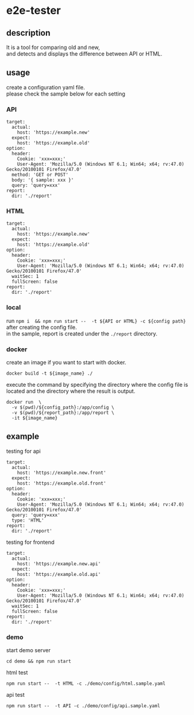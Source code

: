 # e2e-tester

## description
It is a tool for comparing old and new,   
and detects and displays the difference between API or HTML.

## usage
create a configuration yaml file.  
please check the sample below for each setting

### API
```shell
target:
  actual:
    host: 'https://example.new'
  expect:
    host: 'https://example.old'
option:
  header: 
    Cookie: 'xxx=xxx;'
    User-Agent: 'Mozilla/5.0 (Windows NT 6.1; Win64; x64; rv:47.0) Gecko/20100101 Firefox/47.0'
  method: 'GET or POST'
  body: '{ sample: xxx }'
  query: 'query=xxx'
report:
  dir: './report'
```

### HTML
```shell
target:
  actual:
    host: 'https://example.new'
  expect:
    host: 'https://example.old'
option:
  header: 
    Cookie: 'xxx=xxx;'
    User-Agent: 'Mozilla/5.0 (Windows NT 6.1; Win64; x64; rv:47.0) Gecko/20100101 Firefox/47.0'
  waitSec: 1 
  fullScreen: false 
report:
  dir: './report'
```

### local 

run `npm i  && npm run start --  -t ${API or HTML} -c ${config path}` after creating the config file.  
in the sample, report is created under the `./report` directory.

### docker 

create an image if you want to start with docker.
```shell
docker build -t ${image_name} ./
```

execute the command by specifying the directory where the config file is located and the directory where the result is output.

```shell
docker run  \
  -v $(pwd)/${config_path}:/app/config \
  -v $(pwd)/${report_path}:/app/report \
  -it ${image_name}
```

## example

testing for api
```shell
target:
  actual:
    host: 'https://example.new.front'
  expect:
    host: 'https://example.old.front'
option:
  header: 
    Cookie: 'xxx=xxx;'
    User-Agent: 'Mozilla/5.0 (Windows NT 6.1; Win64; x64; rv:47.0) Gecko/20100101 Firefox/47.0'
  query: 'query=xxx'
  type: 'HTML'
report:
  dir: './report'
```

testing for frontend 
```shell
target:
  actual:
    host: 'https://example.new.api'
  expect:
    host: 'https://example.old.api'
option:
  header: 
    Cookie: 'xxx=xxx;'
    User-Agent: 'Mozilla/5.0 (Windows NT 6.1; Win64; x64; rv:47.0) Gecko/20100101 Firefox/47.0'
  waitSec: 1 
  fullScreen: false 
report:
  dir: './report'
```

### demo
start demo server
```shell
cd demo && npm run start
```

html test
```shell
npm run start --  -t HTML -c ./demo/config/html.sample.yaml
```

api test
```shell
npm run start --  -t API -c ./demo/config/api.sample.yaml
```
